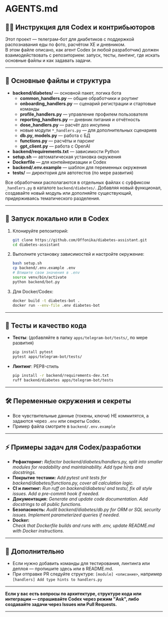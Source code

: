 # AGENTS.md

## 🧑‍💻 Инструкция для Codex и контрибьюторов

Этот проект — телеграм-бот для диабетиков с поддержкой распознавания еды по фото, расчётом ХЕ и дневником.  
В этом файле описано, как агент Codex (и любой разработчик) должен взаимодействовать с репозиторием: запуск, тесты, линтинг, где искать основные файлы и как задавать задачи.

---

## 📁 Основные файлы и структура

- **backend/diabetes/** — основной пакет, логика бота
    - **common_handlers.py** — общие обработчики и роутинг
    - **onboarding_handlers.py** — сценарий регистрации и стартовые команды
    - **profile_handlers.py** — управление профилем пользователя
    - **reporting_handlers.py** — дневник питания и отчётность
    - **dose_handlers.py** — расчёт доз инсулина
    - новые модули `*_handlers.py` — для дополнительных сценариев
    - **db.py, models.py** — работа с БД
    - **functions.py** — расчёты и парсинг
    - **gpt_client.py** — работа с OpenAI
- **backend/requirements.txt** — зависимости Python
- **setup.sh** — автоматическая установка окружения
- **Dockerfile** — для контейнеризации и Codex
- **backend/.env.example** — шаблон для переменных окружения
- **tests/** — директория для автотестов (по мере развития)
  
Все обработчики располагаются в отдельных файлах с суффиксом `_handlers.py` в каталоге `backend/diabetes/`. Добавляя новый функционал, создавайте новый модуль или дополняйте существующий, придерживаясь тематического разделения.

---

## 🚀 Запуск локально или в Codex

1. Клонируйте репозиторий:
    ```bash
    git clone https://github.com/Offonika/diabetes-assistant.git
    cd diabetes-assistant
    ```
2. Выполните установку зависимостей и настройте окружение:
    ```bash
    bash setup.sh
    cp backend/.env.example .env
    # Впишите свои значения в .env
    source venv/bin/activate
    python backend/bot.py
    ```

3. Для Docker/Codex:
    ```bash
    docker build -t diabetes-bot .
    docker run --env-file .env diabetes-bot
    ```

---

## 🧪 Тесты и качество кода

- **Тесты**: (добавляйте в папку `apps/telegram-bot/tests/`, по мере развития)
    ```bash
    pip install pytest
    pytest apps/telegram-bot/tests/
    ```
- **Линтинг**: PEP8-стиль
    ```bash
    pip install -r backend/requirements-dev.txt
    ruff backend/diabetes apps/telegram-bot/tests
    ```

---

## 🛠️ Переменные окружения и секреты

- Все чувствительные данные (токены, ключи) НЕ коммитятся, а задаются через `.env` или секреты Codex.
- Пример файла смотрите в `backend/.env.example`

---

## ⚡ Примеры задач для Codex/разработки

- **Рефакторинг:**
  _Refactor backend/diabetes/handlers.py, split into smaller modules for readability and maintainability. Add type hints and docstrings._
- **Покрытие тестами:**
  _Add pytest unit tests for backend/diabetes/functions.py, cover all calculation logic._
- **CI и линтинг:**
  _Run ruff on backend/diabetes/ and tests/, fix all style issues. Add a pre-commit hook if needed._
- **Документация:**
  _Generate and update code documentation. Add docstrings to all public functions._
- **Безопасность:**
  _Audit backend/diabetes/db.py for ORM or SQL security issues. Implement parameterized queries if needed._
- **Docker:**  
  _Check that Dockerfile builds and runs with .env, update README.md with Docker instructions._

---

## 📝 Дополнительно

- Если нужно добавить команды для тестирования, линтинга или деплоя — пропишите здесь или в README.md.
- При отправке PR следуйте структуре: `[module] <описание>`, например `[handlers] Add type hints to handlers.py`

---

**Если у вас есть вопросы по архитектуре, структуре кода или интеграции — спрашивайте Codex через режим "Ask", либо создавайте задачи через Issues или Pull Requests.**

---

